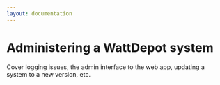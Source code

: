 ```yaml
---
layout: documentation
---
```

# Administering a WattDepot system

Cover logging issues, the admin interface to the web app, updating a system to a new version, etc.
